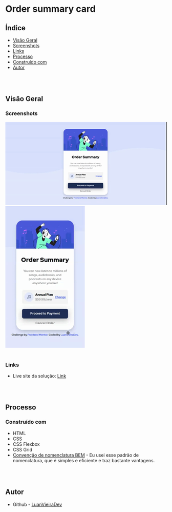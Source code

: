 # Order summary card

## Índice
  - [Visão Geral](#visão-geral)
  - [Screenshots](#screenshots)
  - [Links](#links)
  - [Processo](#processo)
  - [Construído com](#construído-com)
  - [Autor](#autor)

<br>
<br>

## Visão Geral

### Screenshots

<img src="./screenshots/Ordersummarycard.gif">
<img src="./screenshots/Ordersummarycard1.gif">

<br>
<br>

### Links

- Live site da solução: [Link](https://luanvieiradev.github.io/order-summary-component)

<br>
<br>

## Processo

### Construído com

- HTML
- CSS
- CSS Flexbox
- CSS Grid
- [Convenção de nomenclatura BEM](https://desenvolvimentoparaweb.com/css/bem/) - Eu usei esse padrão de nomenclatura, que é simples e eficiente e traz bastante vantagens.

<br>
<br>

## Autor

- Github - [LuanVieiraDev](https://github.com/LuanVieiraDev)